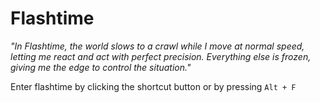 # Flashtime

_"In Flashtime, the world slows to a crawl while I move at normal speed, letting me react and act with perfect precision. Everything else is frozen, giving me the edge to control the situation."_

Enter flashtime by clicking the shortcut button or by pressing `Alt + F`

